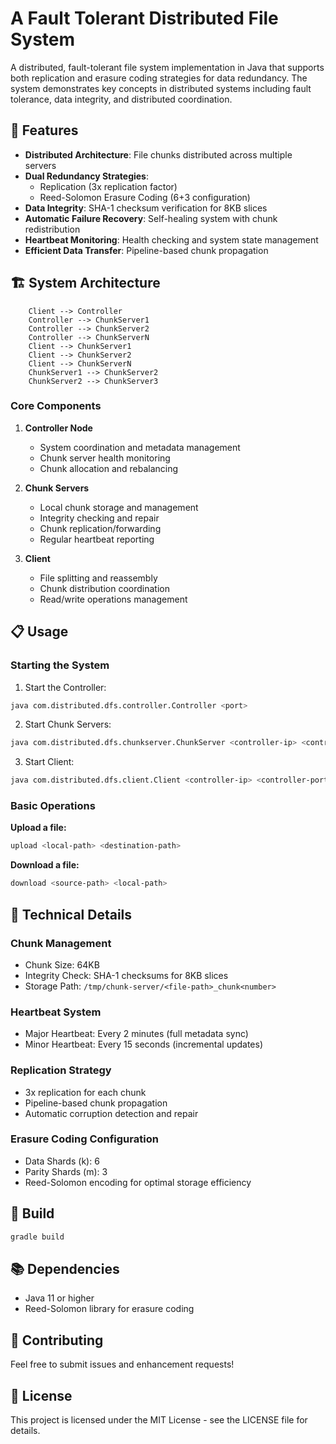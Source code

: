 # A Fault Tolerant Distributed File System

A distributed, fault-tolerant file system implementation in Java that supports both replication and erasure coding strategies for data redundancy. The system demonstrates key concepts in distributed systems including fault tolerance, data integrity, and distributed coordination.

## 🚀 Features

- **Distributed Architecture**: File chunks distributed across multiple servers
- **Dual Redundancy Strategies**: 
  - Replication (3x replication factor)
  - Reed-Solomon Erasure Coding (6+3 configuration)
- **Data Integrity**: SHA-1 checksum verification for 8KB slices
- **Automatic Failure Recovery**: Self-healing system with chunk redistribution
- **Heartbeat Monitoring**: Health checking and system state management
- **Efficient Data Transfer**: Pipeline-based chunk propagation


## 🏗️ System Architecture

```mermaid
    Client --> Controller
    Controller --> ChunkServer1
    Controller --> ChunkServer2
    Controller --> ChunkServerN
    Client --> ChunkServer1
    Client --> ChunkServer2
    Client --> ChunkServerN
    ChunkServer1 --> ChunkServer2
    ChunkServer2 --> ChunkServer3
```

### Core Components

1. **Controller Node**
   - System coordination and metadata management
   - Chunk server health monitoring
   - Chunk allocation and rebalancing

2. **Chunk Servers**
   - Local chunk storage and management
   - Integrity checking and repair
   - Chunk replication/forwarding
   - Regular heartbeat reporting

3. **Client**
   - File splitting and reassembly
   - Chunk distribution coordination
   - Read/write operations management


## 📋 Usage

### Starting the System

1. Start the Controller:
```bash
java com.distributed.dfs.controller.Controller <port>
```

2. Start Chunk Servers:
```bash
java com.distributed.dfs.chunkserver.ChunkServer <controller-ip> <controller-port>
```

3. Start Client:
```bash
java com.distributed.dfs.client.Client <controller-ip> <controller-port>
```

### Basic Operations

**Upload a file:**
```bash
upload <local-path> <destination-path>
```

**Download a file:**
```bash
download <source-path> <local-path>
```

## 🔧 Technical Details

### Chunk Management
- Chunk Size: 64KB
- Integrity Check: SHA-1 checksums for 8KB slices
- Storage Path: `/tmp/chunk-server/<file-path>_chunk<number>`

### Heartbeat System
- Major Heartbeat: Every 2 minutes (full metadata sync)
- Minor Heartbeat: Every 15 seconds (incremental updates)

### Replication Strategy
- 3x replication for each chunk
- Pipeline-based chunk propagation
- Automatic corruption detection and repair

### Erasure Coding Configuration
- Data Shards (k): 6
- Parity Shards (m): 3
- Reed-Solomon encoding for optimal storage efficiency

## 🔨 Build

```bash
gradle build
```

## 📚 Dependencies

- Java 11 or higher
- Reed-Solomon library for erasure coding

## 🤝 Contributing

Feel free to submit issues and enhancement requests!

## 📝 License

This project is licensed under the MIT License - see the LICENSE file for details.